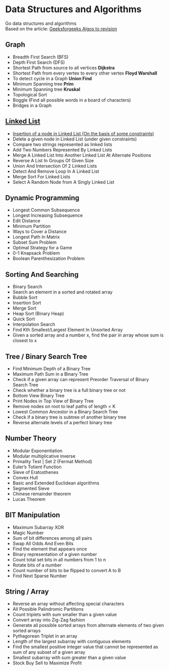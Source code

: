 # Data Structures and Algorithms

Go data structures and algorithms  
Based on the article: [Geeksforgeeks Algos to revision](https://www.geeksforgeeks.org/top-10-algorithms-in-interview-questions/amp/)

## Graph

* Breadth First Search (BFS)
* Depth First Search (DFS)
* Shortest Path from source to all vertices **Dijkstra**
* Shortest Path from every vertex to every other vertex **Floyd Warshall**
* To detect cycle in a Graph **Union Find**
* Minimum Spanning tree **Prim**
* Minimum Spanning tree **Kruskal**
* Topological Sort
* Boggle (Find all possible words in a board of characters)
* Bridges in a Graph

## [Linked List](https://github.com/danrusei/algorithms_with_Go/tree/main/linked_list)

* [Insertion of a node in Linked List (On the basis of some constraints)](https://github.com/danrusei/algorithms_with_Go/tree/main/linked_list/insert_node)
* Delete a given node in Linked List (under given constraints)
* Compare two strings represented as linked lists
* Add Two Numbers Represented By Linked Lists
* Merge A Linked List Into Another Linked List At Alternate Positions
* Reverse A List In Groups Of Given Size
* Union And Intersection Of 2 Linked Lists
* Detect And Remove Loop In A Linked List
* Merge Sort For Linked Lists
* Select A Random Node from A Singly Linked List

## Dynamic Programming

* Longest Common Subsequence
* Longest Increasing Subsequence
* Edit Distance
* Minimum Partition
* Ways to Cover a Distance
* Longest Path In Matrix
* Subset Sum Problem
* Optimal Strategy for a Game
* 0-1 Knapsack Problem
* Boolean Parenthesization Problem

## Sorting And Searching

* Binary Search
* Search an element in a sorted and rotated array
* Bubble Sort
* Insertion Sort
* Merge Sort
* Heap Sort (Binary Heap)
* Quick Sort
* Interpolation Search
* Find Kth Smallest/Largest Element In Unsorted Array
* Given a sorted array and a number x, find the pair in array whose sum is closest to x

## Tree / Binary Search Tree

* Find Minimum Depth of a Binary Tree
* Maximum Path Sum in a Binary Tree
* Check if a given array can represent Preorder Traversal of Binary Search Tree
* Check whether a binary tree is a full binary tree or not
* Bottom View Binary Tree
* Print Nodes in Top View of Binary Tree
* Remove nodes on root to leaf paths of length < K
* Lowest Common Ancestor in a Binary Search Tree
* Check if a binary tree is subtree of another binary tree
* Reverse alternate levels of a perfect binary tree

## Number Theory

* Modular Exponentiation
* Modular multiplicative inverse
* Primality Test | Set 2 (Fermat Method)
* Euler’s Totient Function
* Sieve of Eratosthenes
* Convex Hull
* Basic and Extended Euclidean algorithms
* Segmented Sieve
* Chinese remainder theorem
* Lucas Theorem

## BIT Manipulation

* Maximum Subarray XOR
* Magic Number
* Sum of bit differences among all pairs
* Swap All Odds And Even Bits
* Find the element that appears once
* Binary representation of a given number
* Count total set bits in all numbers from 1 to n
* Rotate bits of a number
* Count number of bits to be flipped to convert A to B
* Find Next Sparse Number

## String / Array

* Reverse an array without affecting special characters
* All Possible Palindromic Partitions
* Count triplets with sum smaller than a given value
* Convert array into Zig-Zag fashion
* Generate all possible sorted arrays from alternate elements of two given sorted arrays
* Pythagorean Triplet in an array
* Length of the largest subarray with contiguous elements
* Find the smallest positive integer value that cannot be represented as sum of any subset of a given array
* Smallest subarray with sum greater than a given value
* Stock Buy Sell to Maximize Profit
